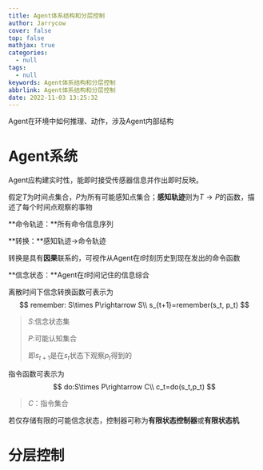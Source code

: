 ```yaml
---
title: Agent体系结构和分层控制
author: Jarrycow
cover: false
top: false
mathjax: true
categories:
  - null
tags:
  - null
keywords: Agent体系结构和分层控制
abbrlink: Agent体系结构和分层控制
date: 2022-11-03 13:25:32
---
```




Agent在环境中如何推理、动作，涉及Agent内部结构

<!--more-->

# Agent系统





Agent应构建实时性，能即时接受传感器信息并作出即时反映。

假定$T$为时间点集合，$P$为所有可能感知点集合；**感知轨迹**则为$T\rightarrow P$的函数，描述了每个时间点观察的事物

**命令轨迹：**所有命令信息序列

**转换：**感知轨迹$\rightarrow$命令轨迹

转换是具有**因果**联系的，可视作从Agent在$t$时刻历史到现在发出的命令函数

**信念状态：**Agent在$t$时间记住的信息综合

离散时间下信念转换函数可表示为
$$
remember: S\times P\rightarrow S\\
s_{t+1}=remember(s_t, p_t)
$$

> $S:$信念状态集
>
> $P:$可能认知集合
>
> 即$s_{t+1}$是在$s_t$状态下观察$p_t$得到的

指令函数可表示为
$$
do:S\times P\rightarrow C\\
c_t=do(s_t,p_t)
$$

> $C：$指令集合

若仅存储有限的可能信念状态，控制器可称为**有限状态控制器**或**有限状态机**

# 分层控制



